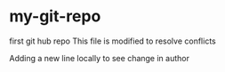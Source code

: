 # my-git-repo
first git hub repo
This file is modified to resolve conflicts

Adding a new line locally to see change in author
